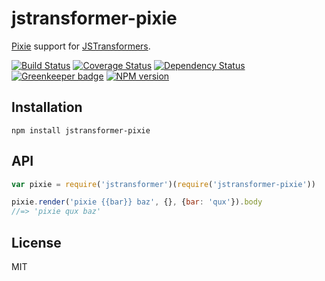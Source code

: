 # jstransformer-pixie



[Pixie](https://github.com/jamen/pixie) support for [JSTransformers](http://github.com/jstransformers).

[![Build Status](https://img.shields.io/travis/jstransformers/jstransformer-pixie/master.svg)](https://travis-ci.org/jstransformers/jstransformer-pixie)
[![Coverage Status](https://img.shields.io/codecov/c/github/jstransformers/jstransformer-pixie/master.svg)](https://codecov.io/gh/jstransformers/jstransformer-pixie)
[![Dependency Status](https://img.shields.io/david/jstransformers/jstransformer-pixie/master.svg)](http://david-dm.org/jstransformers/jstransformer-pixie)
[![Greenkeeper badge](https://badges.greenkeeper.io/jstransformers/jstransformer-pixie.svg)](https://greenkeeper.io/)
[![NPM version](https://img.shields.io/npm/v/jstransformer-pixie.svg)](https://www.npmjs.org/package/jstransformer-pixie)

## Installation

    npm install jstransformer-pixie

## API

```js
var pixie = require('jstransformer')(require('jstransformer-pixie'))

pixie.render('pixie {{bar}} baz', {}, {bar: 'qux'}).body
//=> 'pixie qux baz'
```

## License

MIT
